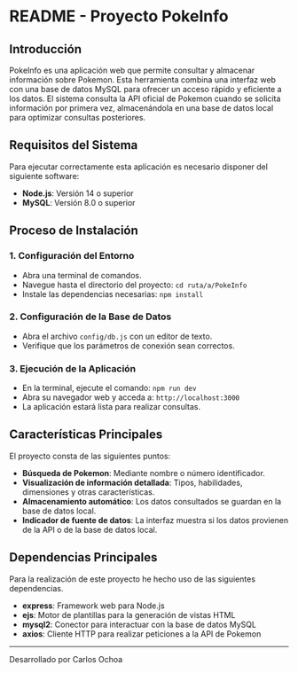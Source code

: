 # README - Proyecto PokeInfo

## Introducción

PokeInfo es una aplicación web que permite consultar y almacenar información sobre Pokemon. Esta herramienta combina una interfaz web con una base de datos MySQL para ofrecer un acceso rápido y eficiente a los datos. El sistema consulta la API oficial de Pokemon cuando se solicita información por primera vez, almacenándola en una base de datos local para optimizar consultas posteriores.

## Requisitos del Sistema

Para ejecutar correctamente esta aplicación es necesario disponer del siguiente software:

- **Node.js**: Versión 14 o superior
- **MySQL**: Versión 8.0 o superior

## Proceso de Instalación

### 1. Configuración del Entorno

- Abra una terminal de comandos.
- Navegue hasta el directorio del proyecto: `cd ruta/a/PokeInfo`
- Instale las dependencias necesarias: `npm install`

### 2. Configuración de la Base de Datos

- Abra el archivo `config/db.js` con un editor de texto.
- Verifique que los parámetros de conexión sean correctos.

### 3. Ejecución de la Aplicación

- En la terminal, ejecute el comando: `npm run dev`
- Abra su navegador web y acceda a: `http://localhost:3000`
- La aplicación estará lista para realizar consultas.

## Características Principales

El proyecto consta de las siguientes puntos: 

- **Búsqueda de Pokemon**: Mediante nombre o número identificador.
- **Visualización de información detallada**: Tipos, habilidades, dimensiones y otras características.
- **Almacenamiento automático**: Los datos consultados se guardan en la base de datos local.
- **Indicador de fuente de datos**: La interfaz muestra si los datos provienen de la API o de la base de datos local.

## Dependencias Principales

Para la realización de este proyecto he hecho uso de las siguientes dependencias. 

- **express**: Framework web para Node.js
- **ejs**: Motor de plantillas para la generación de vistas HTML
- **mysql2**: Conector para interactuar con la base de datos MySQL
- **axios**: Cliente HTTP para realizar peticiones a la API de Pokemon

---------------------

Desarrollado por Carlos Ochoa